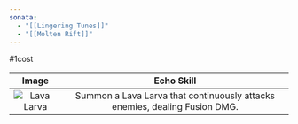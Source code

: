 ```yaml
---
sonata:
  - "[[Lingering Tunes]]"
  - "[[Molten Rift]]"
---
```

#1cost

|                                         Image                                         |                                 Echo Skill                                 |
| :-----------------------------------------------------------------------------------: | :------------------------------------------------------------------------: |
| ![Lava Larva](https://img.game8.co/3916711/93fb9f63c2ae71fd3223f517b7c35644.png/show) | Summon a Lava Larva that continuously attacks enemies, dealing Fusion DMG. |
